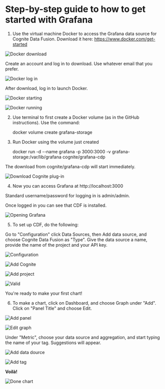 # Step-by-step guide to how to get started with Grafana

1. Use the virtual machine Docker to access the Grafana data source for Cognite Data Fusion. Download it here: https://www.docker.com/get-started

![Docker download](./images/image1.png)

Create an account and log in to download. Use whatever email that you prefer.

![Docker log in](./images/image2.png)

After download, log in to launch Docker.

![Docker starting](./images/image3.png)

![Docker running](./images/image4.png)

2. Use terminal to first create a Docker volume (as in the GitHub instructions). Use the command:

   docker volume create grafana-storage

3. Run Docker using the volume just created

   docker run -d --name grafana -p 3000:3000 -v grafana-storage:/var/lib/grafana cognite/grafana-cdp

The download from cognite/grafana-cdp will start immediately.

![Download Cognite plug-in](./images/image5.png)

4. Now you can access Grafana at http://localhost:3000

Standard username/password for logging in is admin/admin.

Once logged in you can see that CDF is installed.

![Opening Grafana](./images/image6.png)

5. To set up CDF, do the following:

Go to "Configuration" click Data Sources, then Add data source, and choose Cognite Data Fusion as "Type". Give the data source a name, provide the name of the project and your API key.

![Configuration](./images/image9.png)

![Add Cognite](./images/image10.png)

![Add project](./images/image11.png)

![Valid](./images/image12.png)

You're ready to make your first chart!

6. To make a chart, click on Dashboard, and choose Graph under "Add". Click on "Panel Title" and choose Edit.

![Add panel](./images/image7.png)

![Edit graph](./images/image8.png)

Under "Metric", choose your data source and aggregation, and start typing the name of your tag. Suggestions will appear.

![Add data dource](./images/image13.png)

![Add tag](./images/image14.png)

**Voilà!**

![Done chart](./images/image15.png)
